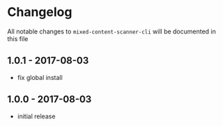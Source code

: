 # Changelog

All notable changes to `mixed-content-scanner-cli` will be documented in this file

## 1.0.1 - 2017-08-03

- fix global install

## 1.0.0 - 2017-08-03

- initial release
